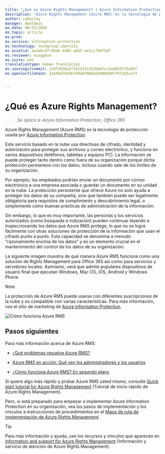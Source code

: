 ```yaml
---
title: "¿Qué es Azure Rights Management? | Azure Information Protection"
description: "Azure Rights Management (Azure RMS) es la tecnología de protección usada por Azure Information Protection."
author: cabailey
manager: mbaldwin
ms.date: 09/25/2016
ms.topic: article
ms.prod: 
ms.service: information-protection
ms.technology: techgroup-identity
ms.assetid: aeeebcd7-6646-4405-addf-ee1cc74df5df
ms.reviewer: esaggese
ms.suite: ems
translationtype: Human Translation
ms.sourcegitcommit: 2c0f3b58a2f1b5233c262bb67cc4a485557ba997
ms.openlocfilehash: 21e8bd7bb4b749e0f086a0108bb89778f2d3ce73


---
```


# ¿Qué es Azure Rights Management?

>*Se aplica a: Azure Information Protection, Office 365*


Azure Rights Management (Azure RMS) es la tecnología de protección usada por [Azure Information Protection](what-is-information-protection.md).

Este servicio basado en la nube usa directivas de cifrado, identidad y autorización para proteger sus archivos y correo electrónico, y funciona en varios dispositivos (teléfonos, tabletas y equipos PC). La información se puede proteger tanto dentro como fuera de su organización porque dicha protección permanece con los datos, incluso cuando sale de los límites de su organización.

Por ejemplo, los empleados podrían enviar un documento por correo electrónico a una empresa asociada o guardar un documento en su unidad en la nube. La protección persistente que ofrece Azure no solo ayuda a proteger los datos de su compañía, sino que también puede ser legalmente obligatoria para requisitos de cumplimiento y descubrimiento legal, o simplemente como buenas prácticas de administración de la información.

Sin embargo, lo que es muy importante, las personas y los servicios autorizados (como búsqueda e indización) pueden continuar leyendo e inspeccionando los datos que Azure RMS protege, lo que no se logra fácilmente con otras soluciones de protección de la información que usan el cifrado punto a punto. Esta capacidad se denomina a menudo “razonamiento encima de los datos” y es un elemento crucial en el mantenimiento del control de los datos de su organización.

La siguiente imagen muestra de qué manera Azure RMS funciona como una solución de Rights Management para Office 365 así como para servicios y servidores locales. Asimismo, verá que admite populares dispositivos de usuario final que ejecutan Windows, Mac OS, iOS, Android y Windows Phone.

> [!NOTE]
La protección de Azure RMS puede usarse con diferentes suscripciones de la nube y es compatible con varias características. Para más información, vea el sitio de marketing de [Azure Information Protection](https://www.microsoft.com/en-us/cloud-platform/azure-information-protection).

![Cómo funciona Azure RMS](../media/AzRMS_elements.png)

## Pasos siguientes

Para más información acerca de Azure RMS:

-   [¿Qué problemas resuelve Azure RMS?](azure-rms-problems-it-solves.md)

-   [Azure RMS en acción: Qué ven los administradores y los usuarios](what-admins-users-see.md)

-   [¿Cómo funciona Azure RMS? En segundo plano](how-does-it-work.md)



Si quiere algo más rápido y probar Azure RMS usted mismo, consulte [Quick start tutorial for Azure Rights Management](../get-started/quick-start-tutorial.md) (Tutorial de inicio rápido de Azure Rights Management).

Pero, si está preparado para empezar a implementar Azure Information Protection en su organización, vea los pasos de implementación y los vínculos a instrucciones de procedimientos en el [Mapa de ruta de implementación de Azure Rights Management](../plan-design/deployment-roadmap.md).

> [!TIP]
> Para más información y ayuda, use los recursos y vínculos que aparecen en [Information and support for Azure Rights Management](../get-started/information-support.md) (Información y servicio de atención de Azure Rights Management).



<!--HONumber=Sep16_HO4-->


